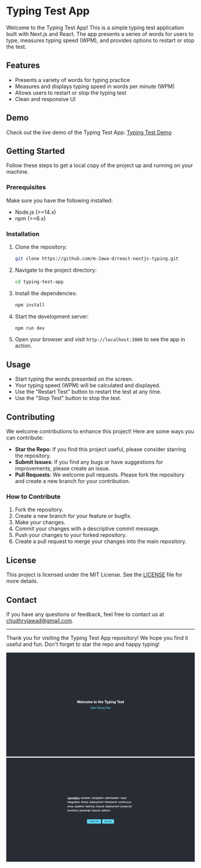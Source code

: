 # Typing Test App

Welcome to the Typing Test App! This is a simple typing test application built with Next.js and React. The app presents a series of words for users to type, measures typing speed (WPM), and provides options to restart or stop the test.

## Features

- Presents a variety of words for typing practice
- Measures and displays typing speed in words per minute (WPM)
- Allows users to restart or stop the typing test
- Clean and responsive UI

## Demo

Check out the live demo of the Typing Test App: [Typing Test Demo](https://react-nextjs-typing.vercel.app/)

## Getting Started

Follow these steps to get a local copy of the project up and running on your machine.

### Prerequisites

Make sure you have the following installed:

- Node.js (>=14.x)
- npm (>=6.x)

### Installation

1. Clone the repository:

    ```bash
    git clone https://github.com/m-Jawa-d/react-nextjs-typing.git
    ```

2. Navigate to the project directory:

    ```bash
    cd typing-test-app
    ```

3. Install the dependencies:

    ```bash
    npm install
    ```

4. Start the development server:

    ```bash
    npm run dev
    ```

5. Open your browser and visit `http://localhost:3000` to see the app in action.

## Usage

- Start typing the words presented on the screen.
- Your typing speed (WPM) will be calculated and displayed.
- Use the "Restart Test" button to restart the test at any time.
- Use the "Stop Test" button to stop the test.

## Contributing

We welcome contributions to enhance this project! Here are some ways you can contribute:

- **Star the Repo**: If you find this project useful, please consider starring the repository.
- **Submit Issues**: If you find any bugs or have suggestions for improvements, please create an issue.
- **Pull Requests**: We welcome pull requests. Please fork the repository and create a new branch for your contribution. 

### How to Contribute

1. Fork the repository.
2. Create a new branch for your feature or bugfix.
3. Make your changes.
4. Commit your changes with a descriptive commit message.
5. Push your changes to your forked repository.
6. Create a pull request to merge your changes into the main repository.

## License

This project is licensed under the MIT License. See the [LICENSE](LICENSE) file for more details.

## Contact

If you have any questions or feedback, feel free to contact us at chudhryjawad@gmail.com.

---

Thank you for visiting the Typing Test App repository! We hope you find it useful and fun. Don't forget to star the repo and happy typing!

![Typing Test](https://github.com/m-Jawa-d/react-nextjs-typing/blob/main/public/one.png)
![Typing Test](https://github.com/m-Jawa-d/react-nextjs-typing/blob/main/public/two.png)
